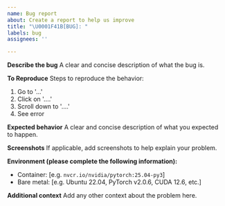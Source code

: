 ```yaml
---
name: Bug report
about: Create a report to help us improve
title: "\U0001F41B[BUG]: "
labels: bug
assignees: ''

---
```


**Describe the bug**
A clear and concise description of what the bug is.

**To Reproduce**
Steps to reproduce the behavior:
1. Go to '...'
2. Click on '....'
3. Scroll down to '....'
4. See error

**Expected behavior**
A clear and concise description of what you expected to happen.

**Screenshots**
If applicable, add screenshots to help explain your problem.

**Environment (please complete the following information):**
 - Container: [e.g. `nvcr.io/nvidia/pytorch:25.04-py3`]
 - Bare metal: [e.g. Ubuntu 22.04, PyTorch v2.0.6, CUDA 12.6, etc.]

**Additional context**
Add any other context about the problem here.
